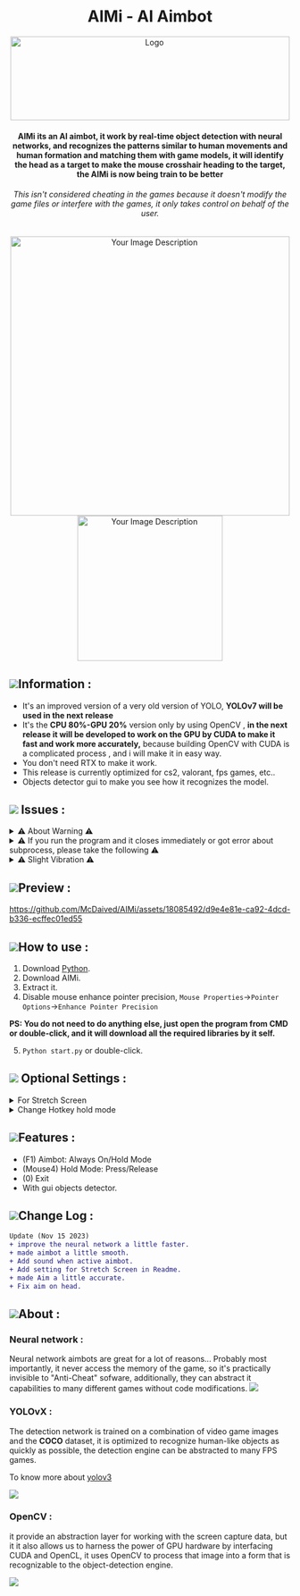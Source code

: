 <h1 align="center">AIMi - AI Aimbot</h1>
<p align="center">
    <a href="https://github.com/McDaived/AIMi">
        <img src="https://github.com/McDaived/AIMi/assets/18085492/56684d14-9573-403e-bb06-6c323d475ebc" alt="Logo" width="500" height="150">
    </a>
<h4 align="center">AIMi its an AI aimbot, it work by real-time object detection with neural networks, and recognizes the patterns similar to human movements and human formation and matching them with game models, it will identify the head as a target to make the mouse crosshair heading to the target, the AIMi is now being train to be better</h4>
<h6 align="center">This isn't considered cheating in the games because it doesn't modify the game files or interfere with the games, it only takes control on behalf of the user.</h6>
  <p align="center">
<img src="https://github.com/McDaived/AIMi/assets/18085492/9e53d002-80ec-472b-9156-5416a061790e" alt="Your Image Description" width="500">
<img src="https://github.com/McDaived/AIMi/assets/18085492/c430ab48-99e4-466b-833f-77879a5a01e9" alt="Your Image Description" width="260">


## ![](https://github.com/McDaived/NoRecoil-CS2/assets/18085492/fdee8c61-c0f7-41a2-80a0-15c1b5f5bb95)Information :
- It's an improved version of a very old version of YOLO, **YOLOv7 will be used in the next release**
- It's the **CPU 80%-GPU 20%** version only by using OpenCV , **in the next release it will be developed to work on the GPU by CUDA to make it fast and work more accurately,** because building OpenCV with CUDA is a complicated process , and i will make it in easy way.
- You don't need RTX to make it work.
- This release is currently optimized for cs2, valorant, fps games, etc..
- Objects detector gui to make you see how it recognizes the model.


## ![](https://github.com/McDaived/AIMi/assets/18085492/fbe9cdc5-b23f-4afb-bb7f-1aa8f807dd90) Issues :

<details> 
        <summary>⚠ About Warning ⚠</summary> 
    
``PS: if you get this messege [WARN:0@x.xxx], it's a warning issued by the opencv library
 because it's unable to recognize the CPU because it interferes with CUDA because GPU and CUDA is disabled in this version,
 it's automatically will switch to CPU, It's okay, it's just a warning, ignore this message because it doesnt stop the program from working.``
        
          
</details>         

<details> 
        <summary>⚠ If you run the program and it closes immediately or got error about subprocess, please take the following ⚠</summary> 
    
***Download latest version of python then install it like this pictures..***

![](https://github.com/McDaived/AIMi/assets/18085492/d3217d15-7a18-4782-b8f3-d0cbe6acc41d)
![](https://github.com/McDaived/AIMi/assets/18085492/51b0660c-62f1-475b-8181-df1b9d7bbcdd)
![](https://github.com/McDaived/AIMi/assets/18085492/489a6c20-3729-4e9c-9ad2-e388e39c4284)

          
</details>
<details> 
        <summary>⚠ Slight Vibration ⚠</summary> 
    
``when use AIMi you will see slight vibration in aimbot because its a beta version, everything will be improved in the next releases,
it will be better more accurate in the next releases because it works very well for some people and it works well for me,
 it varies according to the processors that can analyze the neural network , but still work fine .`` 

          
</details>

## ![](https://github.com/McDaived/Discord-Profile-Card/assets/18085492/7a4879fd-97a1-4807-98e5-8f62137dee6e)Preview :
https://github.com/McDaived/AIMi/assets/18085492/d9e4e81e-ca92-4dcd-b336-ecffec01ed55


## ![](https://github.com/McDaived/NoRecoil-CS2/assets/18085492/7eab67ab-4b44-40ee-b050-53e48a856fc5)How to use :
1. Download [Python](https://www.python.org/).
2. Download AIMi.
3. Extract it.
4. Disable mouse enhance pointer precision, ``Mouse Properties``->``Pointer Options``->``Enhance Pointer Precision``

**PS: You do not need to do anything else, just open the program from CMD or double-click, and it will download all the required libraries by it self.**

5. ``Python start.py`` or double-click.

## ![](https://github.com/McDaived/AIMi/assets/18085492/be0dff6f-4ef0-4706-a587-c15ad72ca9ff) Optional Settings :

<details> 
        <summary>For Stretch Screen</summary> 
    change line 70 in detect file from lib folder.
    
```py
origbox = (int(Wd/3.1 - ACTIVATION_RANGE/4),#gui box capture
               int(Hd/2.5 - ACTIVATION_RANGE/4),
               int(Wd/4 + ACTIVATION_RANGE/1),
               int(Hd/2 + ACTIVATION_RANGE/2))
```

</details>

<details> 
        <summary>Change Hotkey hold mode</summary> 
    line 118 in detect file from lib folder.
    
```py
if button == button.x2: #Change this button.x2 for example : button.left for left click mouse


```

</details>


## ![](https://github.com/McDaived/Discord-Profile-Card/assets/18085492/952742cf-9744-4ccb-9de1-766560ebae12)Features :
- (F1) Aimbot: Always On/Hold Mode
- (Mouse4) Hold Mode: Press/Release
- (0) Exit
- With gui objects detector.

## ![](https://github.com/McDaived/AIMi/assets/18085492/cc9f4ef7-bce7-488a-82dc-e4baa198896a)Change Log :
```diff
Update (Nov 15 2023)
+ improve the neural network a little faster.
+ made aimbot a little smooth.
+ Add sound when active aimbot.
+ Add setting for Stretch Screen in Readme.
+ made Aim a little accurate.
+ Fix aim on head.
```


## ![](https://github.com/McDaived/AIMi/assets/18085492/575d27e7-105d-4861-ba99-79e3ac2432dc)About :

### Neural network :
Neural network aimbots are great for a lot of reasons... Probably most importantly, it never access the memory of the game, so it's practically invisible to "Anti-Cheat" sofware, additionally, they can abstract it capabilities to many different games without code modifications.
![](https://github.com/McDaived/AIMi/assets/18085492/a861b711-21e4-4d42-bd87-44d35be9b8b2)

### YOLOvX :
The detection network is trained on a combination of video game images and the **COCO** dataset, it is optimized to recognize human-like objects as quickly as possible, the detection engine can be abstracted to many FPS games.

To know more about [yolov3](https://github.com/ultralytics/yolov3)

![](https://github.com/McDaived/AIMi/assets/18085492/50e29940-26f7-4eb7-a136-818ef8b22348)

### OpenCV :
it provide an abstraction layer for working with the screen capture data, but it it also allows us to harness the power of GPU hardware by interfacing CUDA and OpenCL, it uses OpenCV to process that image into a form that is recognizable to the object-detection engine.

![](https://github.com/McDaived/AIMi/assets/18085492/57f36a86-c149-44ac-a140-6fc05a0bad99)


